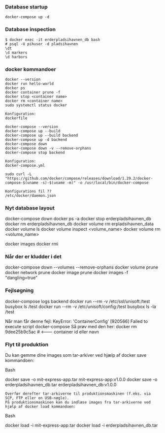 

### Database startup
```
docker-compose up -d
```

### Database inspection
```
$ docker exec -it erderpladsihavnen_db bash
# psql -U pihuser -d pladsihavnen
\dt
\d markers
\d harbors
```
### docker kommandoer
```
docker --version
docker run hello-world
docker ps
docker container prune -f
docker stop <container name>
docker rm <container name>
sudo systemctl status docker

Konfiguration:
dockerfile

docker-compose --version
docker-compose up --build
docker-compose up --build backend
docker-compose up -d backend
docker-compose down
docker-compose down -v --remove-orphans
docker-compose stop backend

Konfiguration:
docker-compose.yml

sudo curl -L "https://github.com/docker/compose/releases/download/1.29.2/docker-compose-$(uname -s)-$(uname -m)" -o /usr/local/bin/docker-compose

Konfigurations fil ??
/etc/docker/daemon.json

```

### Nyt database layout
docker-compose down
docker ps -a
docker stop erderpladsihavnen_db
docker rm erderpladsihavnen_db
docker volume rm erpladsihavnen_data
docker volume ls
docker volume inspect <volume_name>
docker volume rm <volume_name>

docker images
docker rmi <image id>

### Når der er kludder i det
docker-compose down --volumes --remove-orphans
docker volume prune
docker network prune
docker image prune
docker images -f "dangling=true"

### Fejlsøgning
docker-compose logs backend
docker run --rm -v /etc/ssl/unisoft:/test busybox ls /test
docker run --rm -v /etc/unisoft/config:/test busybox ls -la /test

Når man får denne fejl:
  KeyError: 'ContainerConfig'
  [920566] Failed to execute script docker-compose
Så prøv med den her:
  docker rm 9dee25b9c5ac   # <--- container id eller navn


### Flyt til produktion
Du kan gemme dine images som tar-arkiver ved hjælp af docker save kommandoen:

Bash

docker save -o mit-express-app.tar mit-express-app:v1.0.0
docker save -o erderpladsihavnen_db.tar erderpladsihavnen_db:v1.0.0

    Overfør derefter tar-arkiverne til produktionsmaskinen (f.eks. via SCP, FTP eller en USB-nøgle).
    På produktionsmaskinen kan du indlæse images fra tar-arkiverne ved hjælp af docker load kommandoen:

Bash

docker load -i mit-express-app.tar
docker load -i erderpladsihavnen_db.tar